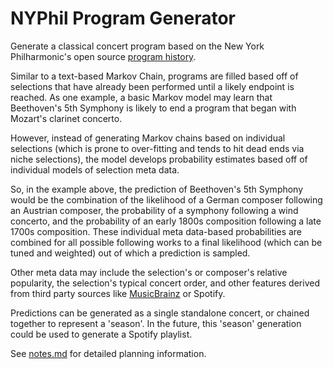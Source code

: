 # NYPhil Program Generator

Generate a classical concert program based on the New York Philharmonic's open source 
[program history](https://github.com/nyphilarchive/PerformanceHistory).

Similar to a text-based Markov Chain, programs are filled based off of selections that have already been performed until
a likely endpoint is reached. As one example, a basic Markov model may learn that Beethoven's 5th Symphony is likely to
end a program that began with Mozart's clarinet concerto.

However, instead of generating Markov chains based on individual selections (which is prone to over-fitting and tends to
hit dead ends via niche selections), the model develops probability estimates based off of individual models of
selection meta data. 

So, in the example above, the prediction of Beethoven's 5th Symphony would be the combination of the likelihood of a
German composer following an Austrian composer, the probability of a symphony following a wind concerto, and the
probability of an early 1800s composition following a late 1700s composition. These individual meta data-based
probabilities are combined for all possible following works to a final likelihood (which can be tuned and weighted)
out of which a prediction is sampled.

Other meta data may include the selection's or composer's relative popularity, the selection's typical concert order,
and other features derived from third party sources like [MusicBrainz](https://musicbrainz.org/) or Spotify.

Predictions can be generated as a single standalone concert, or chained together to represent a 'season'. In the future,
this 'season' generation could be used to generate a Spotify playlist.

See [notes.md](notes.md) for detailed planning information.
